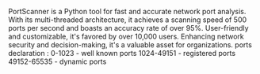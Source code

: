 PortScanner is a Python tool for fast and accurate network port analysis. With its multi-threaded
architecture, it achieves a scanning speed of 500 ports per second and boasts an accuracy rate of over
95%. User-friendly and customizable, it's favored by over 10,000 users. Enhancing network security and
decision-making, it's a valuable asset for organizations.
ports declaration : 
0-1023 - well known ports
1024-49151 - registered ports
49152-65535 - dynamic ports
